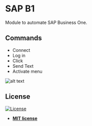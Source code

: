 # SAP B1
Module to automate SAP Business One.

## Commands
<ul class="commands_readme">
    <li>Connect</li>
    <li>Log in</li>
    <li>Click</li>
    <li>Send Text</li>
    <li>Activate menu</li>
</ul>


![alt text](https://i.imgur.com/KQ2oE0b.png)


<h2>License</h2>

<p><a href="http://badges.mit-license.org" rel="nofollow"><img src="https://camo.githubusercontent.com/107590fac8cbd65071396bb4d04040f76cde5bde/687474703a2f2f696d672e736869656c64732e696f2f3a6c6963656e73652d6d69742d626c75652e7376673f7374796c653d666c61742d737175617265" alt="License" data-canonical-src="http://img.shields.io/:license-mit-blue.svg?style=flat-square" style="max-width:100%;"></a></p>

<ul>
  <li><strong><a href="http://opensource.org/licenses/mit-license.php" rel="nofollow">MIT license</a></strong></li>
</ul>  